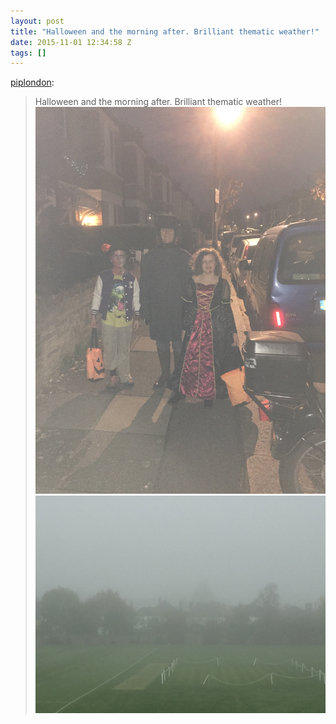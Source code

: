```yaml
---
layout: post
title: "Halloween and the morning after. Brilliant thematic weather!"
date: 2015-11-01 12:34:58 Z
tags: []
---
```

[piplondon](http://pipobscure.uk/post/132328483412/halloween-and-the-morning-after-brilliant):

> Halloween and the morning after. Brilliant thematic weather!
![](/media/2015/11/132328502494_0.jpg)
![](/media/2015/11/132328502494_1.jpg)
